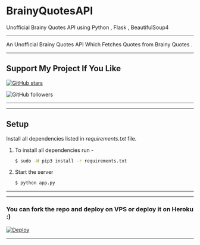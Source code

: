 # BrainyQuotesAPI

Unofficial Brainy Quotes API using Python , Flask , BeautifulSoup4

---

An Unofficial Brainy Quotes API Which Fetches Quotes from Brainy Quotes .

---

## Support My Project If You Like 

[![GitHub stars](https://img.shields.io/github/stars/gowtham2003/BrainyQuotesAPI.svg?style=social&label=Star)](https://github.com/gowtham2003/BrainyQuotesAPI)


![GitHub followers](https://img.shields.io/github/followers/gowtham2003.svg?style=social&label=Follow)


---


---
## Setup

Install all dependencies listed in *requirements.txt* file. 

1. To install all dependencies run - 

    ```bash
    $ sudo -H pip3 install -r requirements.txt
    ```

2. Start the server

    ```bash 
    $ python app.py
    ```
---
---

### You can fork the repo and deploy on VPS or deploy it on Heroku :)  
[![Deploy](https://www.herokucdn.com/deploy/button.svg)](https://heroku.com/deploy?template=https://github.com/Gowtham2003/BrainyQuotesAPI/tree/master)

---
